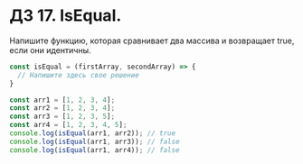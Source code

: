 # ДЗ 17. IsEqual. 

Напишите функцию, которая сравнивает два массива и возвращает true, если они идентичны.

```js
const isEqual = (firstArray, secondArray) => {
  // Напишите здесь свое решение
}

const arr1 = [1, 2, 3, 4];
const arr2 = [1, 2, 3, 4];
const arr3 = [1, 2, 3, 5];
const arr4 = [1, 2, 3, 4, 5];
console.log(isEqual(arr1, arr2)); // true
console.log(isEqual(arr1, arr3)); // false
console.log(isEqual(arr1, arr4)); // false
```
